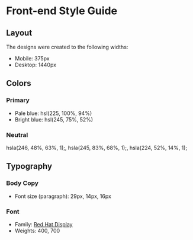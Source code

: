 # Front-end Style Guide

## Layout

The designs were created to the following widths:

- Mobile: 375px
- Desktop: 1440px

## Colors

### Primary

- Pale blue: hsl(225, 100%, 94%)
- Bright blue: hsl(245, 75%, 52%)

### Neutral

hsla(246, 48%, 63%, 1);, hsla(245, 83%, 68%, 1);, hsla(224, 52%, 14%, 1);

## Typography

### Body Copy

- Font size (paragraph): 29px, 14px, 16px

### Font

- Family: [Red Hat Display](https://fonts.google.com/specimen/Red+Hat+Display)
- Weights: 400, 700
